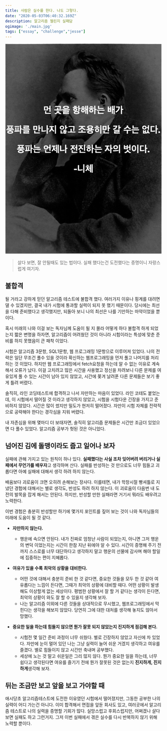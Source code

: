 ```yaml
---
title: 사람은 실수를 한다. 나도 그렇다.
date: "2020-05-03T06:40:32.169Z"
description: 알고리즘 첼린지 실패담
ogimage: './main.jpg'
tags: ["essay", "challenge","jesse"]
---
```


![니체](./main.png)

>살다 보면, 잘 안될때도 있는 법이다. 실패 했다는건 도전했다는 증명이니 자랑스럽게 여기자.


## 불합격

될 거라고 강하게 믿던 알고리즘 테스트에 불합격 했다. 여러가지 이유나 핑계를 대려면 댈 수 있겠지만, 결국 내가 시험에 통과할 실력이 되지 못 했기 때문이다. 당시에는 최선을 다해 준비했다고 생각했지만, 되돌아 보니 나의 최선은 나를 기만하는 마약이었을 뿐이다.

혹시 미래의 나와 이걸 보는 독자님께 도움이 될 지 몰라 어떻게 하다 불합격 하게 되었는지 짧은 변명을 하자면, 알고리즘이 어려웠던 것이 아니라 시험이라는 특성에 맞춘 준비를 하지 못했음이 큰 패착 이었다. 

시험은 알고리즘 3문항, SQL1문항, 웹 프로그래밍 1문항으로 이루어져 있었다. 나의 전략은 일단 무조건 풀수 있을 것이라 확신하는 웹프로그래밍을 먼저 풀고 나머지를 처리하는 것 이었다. 하지만 웹 프로그래밍에서 fetch요청을 하는데 알 수 없는 이유로 계속해서 오류가 났다. 이걸 고치려고 많은 시간을 사용했고 정신을 차려보니 다른 문제를 여유있게 풀 수 있는 시간이 남아 있지 않았고, 시간에 쫒겨 날려푼 다른 문제들은 보기 좋게 틀려 버렸다.

솔직히, 라인 코딩테스트에 합격하고 나서 자만하는 마음이 있었다. 라인 코테도 붙었는데, 이 시험에서 떨어질 것 이라고 생각하지 않았고, 시험을 시험다운 긴장을 가지고 준비하지 않았다. 시간은 많이 썼지만 밀도가 현저히 떨어졌다. 자만이 시험 자체를 전략적으로 공략해야 한다는 경각심을 지워 버렸다.

내 자존심을 위해 몇마디 더 보태자면, 솔직히 알고리즘 문제들은 시간만 조금더 있었으면 다 풀수 있었다. 알고리즘 공부가 헛된 것은 아니었다.

## 넘어진 김에 돌맹이라도 줍고 일어나 보자

실패에 관해 가지고 있는 원칙이 하나 있다. **실패했다는 사실 조차 잊어버려 버리거나 실패에서 무언가를 배우자**고 생각하며 산다. 실패를 반성하는 것 만으로도 너무 힘들고 괴롭다면 아예 실패에 대해서 생각 하려 하지 않는다.

배움보다 괴로움이 크면 오히려 손해보는 장사다. 이를테면, 내가 학창시절 빵셔틀로 지냈던 경험에 대해서는 별로 생각도, 반성도 하려 하지 않는다. 이 괴로움이 다음번 내 도전의 발목을 잡게 해서는 안된다. 하지만, 반성할 만한 실패라면 거기서 뭐라도 배우려고 노력한다.

이번 경험은 충분히 반성할만 하기에 몇가지 포인트를 짚어 보는 것이 나와 독자님들의 미래에 도움이 될 것 같다. 

- **자만하지 않는다.** 
    - 행운에 속으면 안된다. 내가 진짜로 엄청난 사람이 되었는지, 아니면 그저 행운의 변덕 이었는지는 시간이 한참 지난 뒤에야 알 수 있다. 시간이 증명해 주기 전까지 스스로를 너무 대단하다고 생각하지 말고 행운의 선물에 감사며 해야 할일에 집중하는 편이 지혜롭다.

- **여유가 있을 수록 최악의 상황을 대비한다.**
    - 어떤 것에 대해서 충분히 준비 한 것 같다면, 중요한 것들을 모두 한 것 같아 여유롭다는 느낌이 든다면, 그때가 최악의 상황에 대비할 때다. 어떤 상황이 발생해도 이상할게 없는 세상이다. 평범한 상황에서 잘 할 거 같다는 생각이 든다면, 최악의 상황이 와도 잘 할 수 있을지 생각해 보자. 
    - 나는 알고리즘 이외에 다른 것들을 상대적으로 무시했고, 웹프로그래밍에서 막힌다는 생각을 해보지 않았다. 당연히 그에 대한 대처를 생각해 놓지도 않아서 망했다.

- **중요한 일을 하는데 힘들지 않으면 뭔가 잘못 되지 않았는지 진지하게 점검해 본다.**
    - 시험전 몇 일간 준비 과정이 너무 쉬웠다. 별로 긴장하지 않았고 자신에 차 있었다. 자만에 눈이 멀어 있던 나는 그냥 실력이 늘어 쉬운 거겠지 생각하고 여유를 즐겼다. 별로 힘들이지 않고 시간만 축내며 공부했다.
    - 세상에 노는 것 말고 쉬운일은 그리 많지 않다. 뭔가 중요한 일을 하는데, 너무 쉽다고 생각된다면 여유를 즐기기 전에 뭔가 잘못된 것은 없는지 **진지하게, 진지하게**생각해 보자.   

## 뒤는 조금만 보고 앞을 보고 가야할 때

애시당초 알고리즘테스트에 도전한 이유였던 시험에서 떨어졌지만, 그동한 공부한 나의 실력이 어디 가는건 아니다. 이미 합격해서 면접을 앞둔 회사도 있고, 여러곳에서 알고리즘 테스트로 나의 실력을 증명할 기회가 많다. 실망스럽고 후회스럽지만, 어쩌겠나 살다보면 실패도 하고 그런거지. 그저 이번 실패에서 겪은 실수를 다시 반복하지 않기 위해 노력할 뿐이다.


